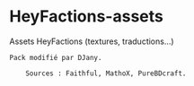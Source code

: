 # HeyFactions-assets
Assets HeyFactions (textures, traductions…)
	
	Pack modifié par DJany.

		Sources : Faithful, MathoX, PureBDcraft.

